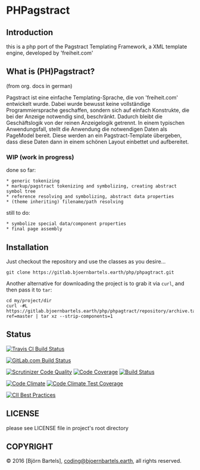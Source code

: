 # PHPagstract

## Introduction

this is a php port of the Pagstract Templating Framework, a XML template engine, developed by 'freiheit.com'



## What is (PH)Pagstract?

(from org. docs in german)

Pagstract ist eine einfache Templating-Sprache, die von 'freiheit.com' entwickelt wurde. Dabei wurde bewusst keine vollständige Programmiersprache geschaffen, sondern sich auf einfach Konstrukte, die bei der Anzeige notwendig sind, beschränkt. Dadurch bleibt die Geschäftslogik von der reinen Anzeigelogik getrennt.
In einem typischen Anwendungsfall, stellt die Anwendung die notwendigen Daten als PageModel bereit. Diese werden an ein Pagstract-Template übergeben, dass diese Daten dann in einem schönen Layout einbettet und aufbereitet.



### WIP (work in progress)

done so far:

	* generic tokenizing
	* markup/pagstract tokenizing and symbolizing, creating abstract symbol tree
	* reference resolving and symbolizing, abstract data properties
    * (theme inheriting) filename/path resolving
	 
	 
still to do:

    * symbolize special data/component properties
    * final page assembly
    


## Installation

Just checkout the repository and use the classes as you desire...

    git clone https://gitlab.bjoernbartels.earth/php/phpagtract.git


Another alternative for downloading the project is to grab it via `curl`, and
then pass it to `tar`:

    cd my/project/dir
    curl -#L https://gitlab.bjoernbartels.earth/php/phpagtract/repository/archive.tar.gz?ref=master | tar xz --strip-components=1



## Status

[![Travis CI Build Status](https://travis-ci.org/bb-drummer/phpagstract.svg?branch=master)](https://travis-ci.org/bb-drummer/phpagstract)

[![GitLab.com Build Status](https://gitlab.com/php.bjoernbartels.earth/phpagstract/badges/master/build.svg)](https://gitlab.com/php.bjoernbartels.earth/phpagstract/commits/master)

[![Scrutinizer Code Quality](https://scrutinizer-ci.com/g/bb-drummer/phpagstract/badges/quality-score.png?b=master)](https://scrutinizer-ci.com/g/bb-drummer/phpagstract/?branch=master)
[![Code Coverage](https://scrutinizer-ci.com/g/bb-drummer/phpagstract/badges/coverage.png?b=master)](https://scrutinizer-ci.com/g/bb-drummer/phpagstract/?branch=master)
[![Build Status](https://scrutinizer-ci.com/g/bb-drummer/phpagstract/badges/build.png?b=master)](https://scrutinizer-ci.com/g/bb-drummer/phpagstract/build-status/master)

[![Code Climate](https://codeclimate.com/github/bb-drummer/phpagstract/badges/gpa.svg)](https://codeclimate.com/github/bb-drummer/phpagstract)
[![Code Climate Test Coverage](https://codeclimate.com/github/bb-drummer/phpagstract/badges/coverage.svg)](https://codeclimate.com/github/bb-drummer/phpagstract/coverage)

[![CII Best Practices](https://bestpractices.coreinfrastructure.org/projects/398/badge)](https://bestpractices.coreinfrastructure.org/projects/398)


## LICENSE

please see LICENSE file in project's root directory



## COPYRIGHT

&copy; 2016 [Björn Bartels], coding@bjoernbartels.earth, all rights reserved.


